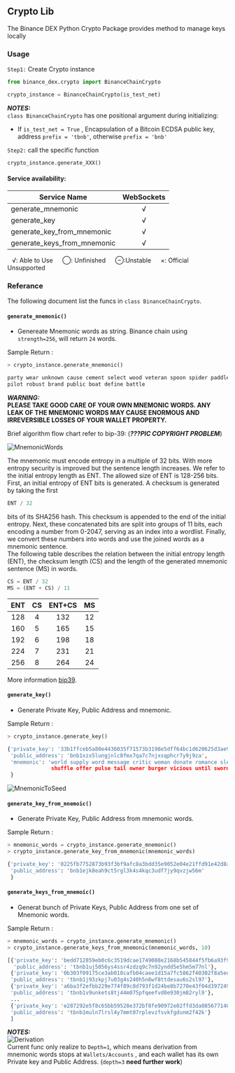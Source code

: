 ## Crypto Lib 

The Binance DEX Python Crypto Package provides method to manage keys locally

### Usage
`Step1:` Create Crypto instance

```python
from binance_dex.crypto import BinanceChainCrypto

crypto_instance = BinanceChainCrypto(is_test_net)
```
***NOTES:***  
`class BinanceChainCrypto` has one positional argument during initializing:
- If `is_test_net = True` , Encapsulation of a Bitcoin ECDSA public key, 
address `prefix = 'tbnb'`, otherwise `prefix = 'bnb'`


`Step2:` call the specific function

```python
crypto_instance.generate_XXX()
```

#### Service availability:
|Service Name                               | WebSockets                |
|---                                        |:---:                      |
|generate_mnemonic                          |&radic;                    |
|generate_key                               |&radic;                    |
|generate_key_from_mnemonic                 |&radic;                    |
|generate_keys_from_mnemonic                |&radic;                    |
           
&ensp;     &radic;: Able to Use  &ensp;&ensp;     &bigcirc;: Unfinished   &ensp;&ensp;    &ominus;:Unstable &ensp;&ensp;  &times;: Official Unsupported 



### Referance
The following document list the funcs in `class BinanceChainCrypto`.


#### `generate_mnemonic()`
- Genereate Mnemonic words as string. Binance chain using `strength=256`, will return `24` words.

Sample Return :

```python
> crypto_instance.generate_mnemonic()

party wear unknown cause cement select wood veteran spoon spider paddle stumble twist length fly budget helmet
pilot robust brand public boat define battle

```
***WARNING:***  
**PLEASE TAKE GOOD CARE OF YOUR OWN MNEMONIC WORDS. ANY LEAK OF THE MNEMONIC WORDS MAY CAUSE ENORMOUS AND IRREVERSIBLE
 LOSSES OF YOUR WALLET PROPERTY.**
 
Brief algorithm flow chart refer to bip-39:  (***???PIC COPYRIGHT PROBLEM***)

![MnemonicWords](https://github.com/wally-yu/binance-dex/blob/master/mnemonics-words-sample.jpg)


The mnemonic must encode entropy in a multiple of 32 bits.
With more entropy security is improved but the sentence length increases. 
We refer to the initial entropy length as ENT. The allowed size of ENT is 128-256 bits.   
First, an initial entropy of ENT bits is generated. A checksum is generated by taking the first
```python
ENT / 32
```
bits of its SHA256 hash. This checksum is appended to the end of the initial entropy. 
Next, these concatenated bits are split into groups of 11 bits, each encoding a number from 0-2047, 
serving as an index into a wordlist. Finally, we convert these numbers into words and use the 
joined words as a mnemonic sentence.   
The following table describes the relation between the initial entropy length (ENT), the checksum length (CS) and the length of the generated mnemonic sentence (MS) in words.
```python
CS = ENT / 32   
MS = (ENT + CS) / 11
```
|  ENT  | CS  | ENT+CS | MS  |
| :---: |:---:|  :---: |:---:|
|  128  |  4  |   132  | 12  |
|  160  |  5  |   165  | 15  |
|  192  |  6  |   198  | 18  |
|  224  |  7  |   231  | 21  |
|  256  |  8  |   264  | 24  |

 More information [bip39](https://github.com/bitcoin/bips/blob/master/bip-0039.mediawiki).


#### `generate_key()`
- Generate Private Key, Public Address and mnemonic.

Sample Return :

```python
> crypto_instance.generate_key()

{'private_key': '33b1ffceb5a80e4436035f71573b3198e5dff64bc1d620625d3ae94ca9ceca1e',
 'public_address': 'bnb1xzx5lungjnlc8fmx7qa7c7njxsqphcr7y9j9za',
 'mnemonic': 'world supply word message critic woman donate romance sleep safe voyage faint maid utility fish 
              shuffle offer pulse tail owner burger vicious until sword'
 }
```

![MnemonicToSeed](https://github.com/wally-yu/binance-dex/blob/master/generate_keys_from_mnemonic_sample.jpg)   
    

#### `generate_key_from_mnemoic()`
- Generate Private Key, Public Address from mnemonic words.

Sample Return :

```python
> mnemonic_words = crypto_instance.generate_mnemonic()
> crypto_instance.generate_key_from_mnemonic(mnemonic_words)

{'private_key': '0225fb7752873b93f3bf9afc8a3bdd35e9052e04e21ffd91e42d8aa45a542459',
 'public_address': 'bnb1ejk8eah9ct5rgl3k4s4kqc3udf7jy9qvzjw56m'
 }
```


#### `generate_keys_from_mnemoic()`
- Generat bunch of Private Keys, Public Address from one set of Mnemonic words.

Sample Return :

```python
> mnemonic_words = crypto_instance.generate_mnemonic()
> crypto_instance.generate_keys_from_mnemonic(mnemonic_words, 10)

[{'private_key': 'bedd712859eb0c6c3519dcae1749088e2168b545844f5fb6a93f97fef4429b56', 
  'public_address': 'tbnb1uj5056ys4ssr4zdzq9c7n92yndd5e5hm5m77nl'},
 {'private_key': '0b303f09175ce3ab018cafb84caee1d15a7fc5862f40302f8a5ee181b4833ce1', 
 'public_address': 'tbnb1j93zkpj7u03g4s240h5n6wf8ttdesau6s2sl97'},
 {'private_key': 'a6ba3f2efbb229e774f89c8d793f1d24be8b7270e43f04d39724936cc9d89e7b', 
 'public_address': 'tbnb1v9unkets8tj44m075pfqeefvd0e930jm82ryl9'},
 ...
 {'private_key': 'e287292e5f8c65bb59528e372bf8fe90972e02ffd3da085677140ef3e9053d29', 
 'public_address': 'tbnb1muln7lrsl4y7mmt07rplevzfsvkfgdunm2f42k'}
 ]
```
***NOTES:***  
![Derivation](http://ppst62hmr.bkt.clouddn.com/derivation.png)    
Current func only realize to `Depth=1`, which means derivation from mnemonic words stops at `Wallets/Accounts` , and
each wallet has its own Private key and Public Address. (`depth=3` **need further work**)